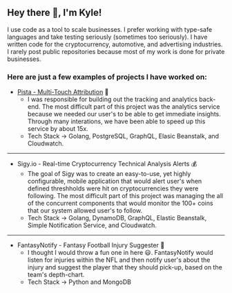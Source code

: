 ## Hey there 👋, I'm Kyle!

I use code as a tool to scale businesses. I prefer working with type-safe languages and take testing seriously (sometimes too seriously). I have written code for the cryptocurrency, automotive, and advertising industries. I rarely post public repositories because most of my work is done for private businesses. 

### Here are just a few examples of projects I have worked on:

* [Pista - Multi-Touch Attribution](https://usepista.com?utm_source=github) :rocket:
  * I was responsible for building out the tracking and analytics back-end. The most difficult part of this project was the analytics service because we needed our user's to be able to get immediate insights. Through many interations, we have been able to speed up this service by about 15x.
  * Tech Stack -> Golang, PostgreSQL, GraphQL, Elasic Beanstalk, and Cloudwatch.
---

* Sigy.io - Real-time Cryptocurrency Technical Analysis Alerts :moneybag:
  * The goal of Sigy was to create an easy-to-use, yet highly configurable, mobile application that would alert user's when defined threshholds were hit on cryptocurrencies they were following. The most difficult part of this project was managing the all of the concurrent components that would monitor the 100+ coins that our system allowed user's to follow.
  * Tech Stack -> Golang, DynamoDB, GraphQL, Elastic Beanstalk, Simple Notification Service, and Cloudwatch. 

---

* FantasyNotify - Fantasy Football Injury Suggester :football:
  * I thought I would throw a fun one in here :smiley:. FantasyNotify would listen for injuries within the NFL and then notify user's about the injury and suggest the player that they should pick-up, based on the team's depth-chart.
  * Tech Stack -> Python and MongoDB
